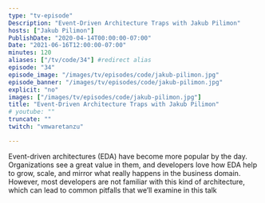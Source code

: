 ```yaml
---
type: "tv-episode"
Description: "Event-Driven Architecture Traps with Jakub Pilimon"
hosts: ["Jakub Pilimon"]
PublishDate: "2020-04-14T00:00:00-07:00"
Date: "2021-06-16T12:00:00-07:00"
minutes: 120
aliases: ["/tv/code/34"] #redirect alias
episode: "34"
episode_image: "/images/tv/episodes/code/jakub-pilimon.jpg"
episode_banner: "/images/tv/episodes/code/jakub-pilimon.jpg"
explicit: "no"
images: ["/images/tv/episodes/code/jakub-pilimon.jpg"]
title: "Event-Driven Architecture Traps with Jakub Pilimon"
# youtube: ""
truncate: ""
twitch: "vmwaretanzu"

---
```


Event-driven architectures (EDA) have become more popular by the day. Organizations see a great value in them, and developers love how EDA help to grow, scale, and mirror what really happens in the business domain. However, most developers are not familiar with this kind of architecture, which can lead to common pitfalls that we’ll examine in this talk